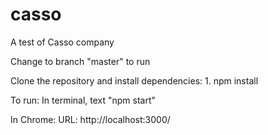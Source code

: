 # casso
A test of Casso company

Change to branch "master" to run

Clone the repository and install dependencies:
    1. npm install

To run:
    In terminal, text "npm start"
    
In Chrome:
    URL: http://localhost:3000/
    